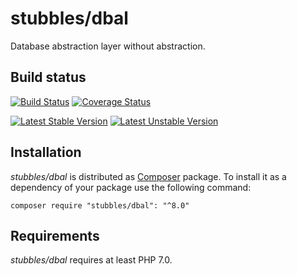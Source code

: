 stubbles/dbal
=============

Database abstraction layer without abstraction.


Build status
------------

[![Build Status](https://secure.travis-ci.org/stubbles/stubbles-dbal.png)](http://travis-ci.org/stubbles/stubbles-dbal)
[![Coverage Status](https://coveralls.io/repos/github/stubbles/stubbles-dbal/badge.svg?branch=master)](https://coveralls.io/github/stubbles/stubbles-dbal?branch=master)

[![Latest Stable Version](https://poser.pugx.org/stubbles/dbal/version.png)](https://packagist.org/packages/stubbles/dbal)
[![Latest Unstable Version](https://poser.pugx.org/stubbles/dbal/v/unstable.png)](//packagist.org/packages/stubbles/dbal)


Installation
------------

_stubbles/dbal_ is distributed as [Composer](https://getcomposer.org/)
package. To install it as a dependency of your package use the following
command:

    composer require "stubbles/dbal": "^8.0"


Requirements
------------

_stubbles/dbal_ requires at least PHP 7.0.
